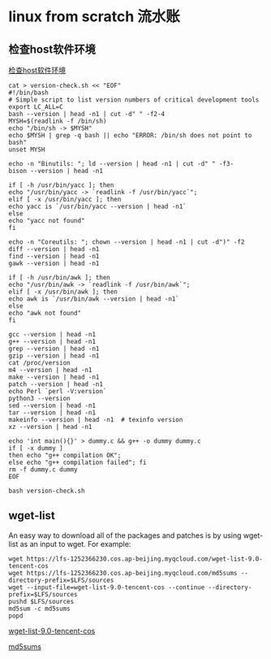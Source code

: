 # linux from scratch 流水账

## 检查host软件环境

[检查host软件环境](https://www.linuxfromscratch.org/lfs/view/stable/chapter02/hostreqs.html)

    cat > version-check.sh << "EOF"
    #!/bin/bash
    # Simple script to list version numbers of critical development tools
    export LC_ALL=C
    bash --version | head -n1 | cut -d" " -f2-4
    MYSH=$(readlink -f /bin/sh)
    echo "/bin/sh -> $MYSH"
    echo $MYSH | grep -q bash || echo "ERROR: /bin/sh does not point to bash"
    unset MYSH

    echo -n "Binutils: "; ld --version | head -n1 | cut -d" " -f3-
    bison --version | head -n1

    if [ -h /usr/bin/yacc ]; then
    echo "/usr/bin/yacc -> `readlink -f /usr/bin/yacc`";
    elif [ -x /usr/bin/yacc ]; then
    echo yacc is `/usr/bin/yacc --version | head -n1`
    else
    echo "yacc not found"
    fi

    echo -n "Coreutils: "; chown --version | head -n1 | cut -d")" -f2
    diff --version | head -n1
    find --version | head -n1
    gawk --version | head -n1

    if [ -h /usr/bin/awk ]; then
    echo "/usr/bin/awk -> `readlink -f /usr/bin/awk`";
    elif [ -x /usr/bin/awk ]; then
    echo awk is `/usr/bin/awk --version | head -n1`
    else
    echo "awk not found"
    fi

    gcc --version | head -n1
    g++ --version | head -n1
    grep --version | head -n1
    gzip --version | head -n1
    cat /proc/version
    m4 --version | head -n1
    make --version | head -n1
    patch --version | head -n1
    echo Perl `perl -V:version`
    python3 --version
    sed --version | head -n1
    tar --version | head -n1
    makeinfo --version | head -n1  # texinfo version
    xz --version | head -n1

    echo 'int main(){}' > dummy.c && g++ -o dummy dummy.c
    if [ -x dummy ]
    then echo "g++ compilation OK";
    else echo "g++ compilation failed"; fi
    rm -f dummy.c dummy
    EOF

    bash version-check.sh

## wget-list
An easy way to download all of the packages and patches is by using wget-list as an input to wget. For example:

    wget https://lfs-1252366230.cos.ap-beijing.myqcloud.com/wget-list-9.0-tencent-cos
    wget https://lfs-1252366230.cos.ap-beijing.myqcloud.com/md5sums --directory-prefix=$LFS/sources
    wget --input-file=wget-list-9.0-tencent-cos --continue --directory-prefix=$LFS/sources
    pushd $LFS/sources
    md5sum -c md5sums
    popd

[wget-list-9.0-tencent-cos](https://lfs-1252366230.cos.ap-beijing.myqcloud.com/wget-list-9.0-tencent-cos)

[md5sums](https://lfs-1252366230.cos.ap-beijing.myqcloud.com/md5sums)